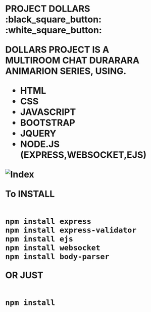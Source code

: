 <h1> PROJECT DOLLARS </h> :black_square_button: :white_square_button:
  
DOLLARS PROJECT IS A MULTIROOM CHAT DURARARA ANIMARION SERIES, USING.


* HTML
* CSS
* JAVASCRIPT
* BOOTSTRAP
* JQUERY
* NODE.JS (EXPRESS,WEBSOCKET,EJS)


![Index](https://i.ibb.co/b7W9S1G/Dollars1.png)

To INSTALL

```

npm install express
npm install express-validator
npm install ejs
npm install websocket
npm install body-parser

```
OR JUST

```

npm install 

```
